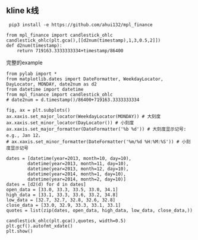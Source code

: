 
## kline k线

     pip3 install -e https://github.com/ahui132/mpl_finance

    from mpl_finance import candlestick_ohlc
    candlestick_ohlc(plt.gca(),[[d2num(timestamp),1,3,0.5,2]])
    def d2num(timestamp):
        return 719163.3333333334+timestamp/86400


完整的example

    from pylab import *
    from matplotlib.dates import DateFormatter, WeekdayLocator, DayLocator, MONDAY, date2num as d2
    from datetime import datetime
    from mpl_finance import candlestick_ohlc
    # date2num = d.timestamp()/86400+719163.3333333334

    fig, ax = plt.subplots()
    ax.xaxis.set_major_locator(WeekdayLocator(MONDAY)) # 大刻度
    ax.xaxis.set_minor_locator(DayLocator()) # 小刻度
    ax.xaxis.set_major_formatter(DateFormatter('%b %d')) # 大刻度显示记号: e.g., Jan 12，
    # ax.xaxis.set_minor_formatter(DateFormatter('%m/%d %H:%M:%S')) # 小刻度显示记号

    dates = [datetime(year=2013, month=10, day=10),
            datetime(year=2013, month=11, day=10),
            datetime(year=2013, month=12, day=10),
            datetime(year=2014, month=1, day=10),
            datetime(year=2014, month=2, day=10)]
    dates = [d2(d) for d in dates]
    open_data = [33.0, 33.3, 33.5, 33.0, 34.1]
    high_data = [33.1, 33.3, 33.6, 33.2, 34.8]
    low_data = [32.7, 32.7, 32.8, 32.6, 32.8]
    close_data = [33.0, 32.9, 33.3, 33.1, 33.1]
    quotes = list(zip(dates, open_data, high_data, low_data, close_data,))

    candlestick_ohlc(plt.gca(),quotes, width=0.5)
    plt.gcf().autofmt_xdate()
    plt.show()
